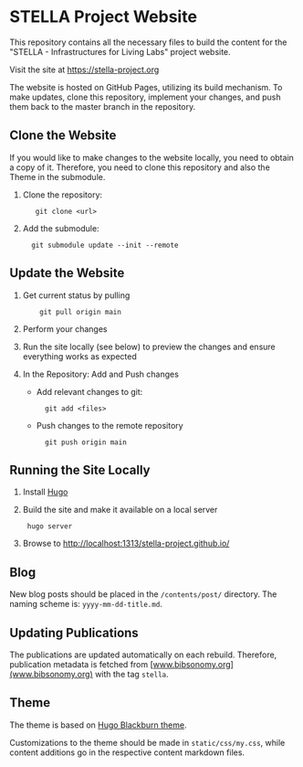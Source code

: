 # STELLA Project Website

This repository contains all the necessary files to build the content for the "STELLA - Infrastructures for Living Labs" project website. 


Visit the site at https://stella-project.org


The website is hosted on GitHub Pages, utilizing its build mechanism. To make updates, clone this repository, implement your changes, and push them back to the master branch in the repository.


## Clone the Website
If you would like to make changes to the website locally, you need to obtain a copy of it. Therefore, you need to clone this repository and also the Theme in the submodule.
1. Clone the repository:

          git clone <url>

3. Add the submodule:
               
         git submodule update --init --remote


## Update the Website

1. Get current status by pulling 
        
           git pull origin main

1. Perform your changes

1. Run the site locally (see below) to preview the changes and ensure everything works as expected

1. In the Repository: Add and Push changes
    + Add relevant changes to git:

            git add <files>
        
    + Push changes to the remote repository

            git push origin main


## Running the Site Locally

1. Install [Hugo](https://gohugo.io/installation/)


1. Build the site and make it available on a local server

        hugo server

1. Browse to [http://localhost:1313/stella-project.github.io/](http://localhost:1313/stella-project.github.io/)

## Blog

New blog posts should be placed in the `/contents/post/` directory. The naming scheme is: `yyyy-mm-dd-title.md`.


        
## Updating Publications

The publications are updated automatically on each rebuild. Therefore, publication metadata is fetched from [www.bibsonomy.org](www.bibsonomy.org) with the tag `stella`.

## Theme

The theme is based on [Hugo Blackburn theme](https://github.com/yoshiharuyamashita/blackburn).


Customizations to the theme should be made in `static/css/my.css`, while content additions go in the respective content markdown files.
